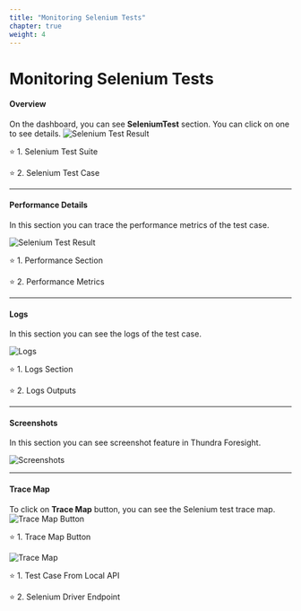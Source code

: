 ```yaml
---
title: "Monitoring Selenium Tests"
chapter: true
weight: 4
---
```


# Monitoring Selenium Tests


#### Overview

On the dashboard, you can see **SeleniumTest** section. You can click on one to see details.
![Selenium Test Result](/images/_foresight/_test_monitoring/selenium-01.png)

⭐ 1. Selenium Test Suite

⭐ 2. Selenium Test Case

---

#### Performance Details

In this section you can trace the performance metrics of the test case.

![Selenium Test Result](/images/_foresight/_test_monitoring/selenium-02.png)


⭐ 1. Performance Section

⭐ 2. Performance Metrics

---

#### Logs

In this section you can see the logs of the test case.

![Logs](/images/_foresight/_test_monitoring/selenium-03.png)

⭐ 1. Logs Section

⭐ 2. Logs Outputs

---

#### Screenshots

In this section you can see screenshot feature in Thundra Foresight.

![Screenshots](/images/_foresight/_test_monitoring/selenium-04.gif)

---

#### Trace Map

To click on **Trace Map** button, you can see the Selenium test trace map.
![Trace Map Button](/images/_foresight/_test_monitoring/selenium-05.png)

⭐ 1. Trace Map Button

![Trace Map](/images/_foresight/_test_monitoring/selenium-06.png)

⭐ 1. Test Case From Local API

⭐ 2. Selenium Driver Endpoint
